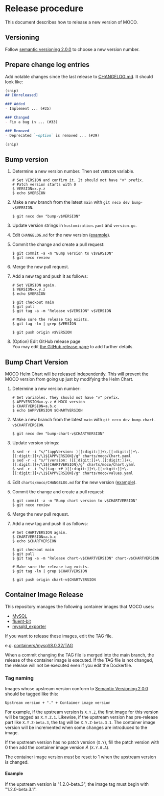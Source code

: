 Release procedure
=================

This document describes how to release a new version of MOCO.

## Versioning

Follow [semantic versioning 2.0.0][semver] to choose a new version number.

## Prepare change log entries

Add notable changes since the last release to [CHANGELOG.md](CHANGELOG.md).
It should look like:

```markdown
(snip)
## [Unreleased]

### Added
- Implement ... (#35)

### Changed
- Fix a bug in ... (#33)

### Removed
- Deprecated `-option` is removed ... (#39)

(snip)
```

## Bump version

1. Determine a new version number. Then set `VERSION` variable.

    ```console
    # Set VERSION and confirm it. It should not have "v" prefix.
    # Patch version starts with 0
    $ VERSION=x.y.z
    $ echo $VERSION
    ```

2. Make a new branch from the latest `main` with `git neco dev bump-v$VERSION`.

    ```console
    $ git neco dev "bump-v$VERSION"
    ```

3. Update version strings in `kustomization.yaml` and `version.go`.
4. Edit `CHANGELOG.md` for the new version ([example][]).
5. Commit the change and create a pull request:

    ```console
    $ git commit -a -m "Bump version to v$VERSION"
    $ git neco review
    ```

6. Merge the new pull request.
7. Add a new tag and push it as follows:

    ```console
    # Set VERSION again.
    $ VERSION=x.y.z
    $ echo $VERSION

    $ git checkout main
    $ git pull
    $ git tag -a -m "Release v$VERSION" v$VERSION

    # Make sure the release tag exists.
    $ git tag -ln | grep $VERSION

    $ git push origin v$VERSION
    ```

8. (Option) Edit GitHub release page  
    You may edit [the GitHub release page](https://github.com/cybozu-go/moco/releases/latest) to add further details.

## Bump Chart Version

MOCO Helm Chart will be released independently.
This will prevent the MOCO version from going up just by modifying the Helm Chart.

1. Determine a new version number:

    ```console
    # Set variables. They should not have "v" prefix.
    $ APPVERSION=x.y.z # MOCO version
    $ CHARTVERSION=a.b.c
    $ echo $APPVERSION $CHARTVERSION
    ```

2. Make a new branch from the latest `main` with `git neco dev bump-chart-v$CHARTVERSION`.

    ```console
    $ git neco dev "bump-chart-v$CHARTVERSION"
    ```

3. Update version strings:

    ```console
    $ sed -r -i "s/^(appVersion: )[[:digit:]]+\.[[:digit:]]+\.[[:digit:]]+/\1${APPVERSION}/g" charts/moco/Chart.yaml
    $ sed -r -i "s/^(version: )[[:digit:]]+\.[[:digit:]]+\.[[:digit:]]+/\1${CHARTVERSION}/g" charts/moco/Chart.yaml
    $ sed -r -i "s/(tag: +# )[[:digit:]]+\.[[:digit:]]+\.[[:digit:]]+/\1${APPVERSION}/g" charts/moco/values.yaml
    ```

4. Edit `charts/moco/CHANGELOG.md` for the new version ([example][]).
5. Commit the change and create a pull request:

    ```console
    $ git commit -a -m "Bump chart version to v$CHARTVERSION"
    $ git neco review
    ```

6. Merge the new pull request.
7. Add a new tag and push it as follows:

    ```console
    # Set CHARTVERSION again.
    $ CHARTVERSION=a.b.c
    $ echo $CHARTVERSION

    $ git checkout main
    $ git pull
    $ git tag -a -m "Release chart-v$CHARTVERSION" chart-v$CHARTVERSION

    # Make sure the release tag exists.
    $ git tag -ln | grep $CHARTVERSION

    $ git push origin chart-v$CHARTVERSION
    ```

## Container Image Release

This repository manages the following container images that MOCO uses:

* [MySQL](./containers/mysql)
* [fluent-bit](./containers/fluent-bit)
* [mysqld_exporter](./containers/mysqld_exporter)

If you want to release these images, edit the TAG file.

e.g. [containers/mysql/8.0.32/TAG](./containers/mysql/8.0.32/TAG)

When a commit changing the TAG file is merged into the main branch, the release of the container image is executed.
If the TAG file is not changed, the release will not be executed even if you edit the Dockerfile.

### Tag naming

Images whose upstream version conform to [Semantic Versioning 2.0.0][semver] should be
tagged like this:

    Upstream version + "." + Container image version

For example, if the upstream version is `X.Y.Z`, the first image for this version will
be tagged as `X.Y.Z.1`.  Likewise, if the upstream version has pre-release part like
`X.Y.Z-beta.3`, the tag will be `X.Y.Z-beta.3.1`.
The container image version will be incremented when some changes are introduced to the image.

If the upstream version has no patch version (`X.Y`), fill the patch version with 0 then
add the container image version _A_ (`X.Y.0.A`).

The container image version _must_ be reset to 1 when the upstream version is changed.

#### Example

If the upstream version is "1.2.0-beta.3", the image tag must begin with "1.2.0-beta.3.1".

[semver]: https://semver.org/spec/v2.0.0.html
[example]: https://github.com/cybozu-go/etcdpasswd/commit/77d95384ac6c97e7f48281eaf23cb94f68867f79

